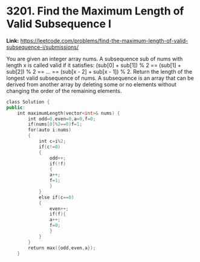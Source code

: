 # 3201. Find the Maximum Length of Valid Subsequence I

**Link:** https://leetcode.com/problems/find-the-maximum-length-of-valid-subsequence-i/submissions/

You are given an integer array nums. A subsequence sub of nums with length x is called valid if it satisfies: (sub[0] + sub[1]) % 2 == (sub[1] + sub[2]) % 2 == ... == (sub[x - 2] + sub[x - 1]) % 2. Return the length of the longest valid subsequence of nums. A subsequence is an array that can be derived from another array by deleting some or no elements without changing the order of the remaining elements.

```cpp
class Solution {
public:
    int maximumLength(vector<int>& nums) {
        int odd=0,even=0,a=0,f=0;
        if(nums[0]%2==0)f=1;
        for(auto i:nums)
        {
            int c=i%2;
            if(c!=0)
            {
                odd++;
                if(!f)
                {
                a++;
                f=1;
                }
            }
            else if(c==0)
            {
                even++;
                if(f){
                a++;
                f=0;
                }
            }
        }
        return max({odd,even,a});
    }
```
